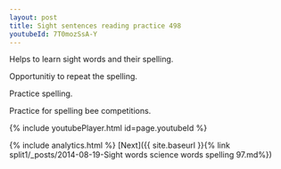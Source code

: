 ```yaml
---
layout: post
title: Sight sentences reading practice 498
youtubeId: 7T0mozSsA-Y
---
```

 
 
Helps to learn sight words and their spelling.

Opportunitiy to repeat the spelling. 

Practice spelling. 
 
Practice for spelling bee competitions. 
 
{% include youtubePlayer.html id=page.youtubeId %}
 
 
{% include analytics.html %} 
[Next]({{ site.baseurl }}{% link  split1/_posts/2014-08-19-Sight words science words spelling 97.md%})
 
